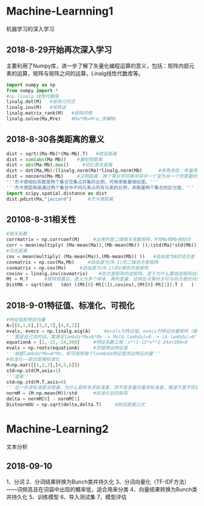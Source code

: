 # Machine-Learnning1
机器学习的深入学习
## 2018-8-29开始再次深入学习
主要利用了Numpy库，进一步了解了矢量化编程运算的意义，包括：矩阵内部元素的运算，矩阵与矩阵之间的运算，Linalg线性代数库等。
``` python
import numpy as np
from numpy import *
#np.linalg 线性代数库
linalg.det(M)   #矩阵行列式
linalg.inv(M)   #矩阵逆
linalg.matrix_rank(M)   #矩阵的秩
linalg.solve(Ma,Mre)    #Ma*Mb=Mre,求解Mb
```
## 2018-8-30各类距离的意义
``` python
dist = sqrt((Ma-Mb)*(Ma-Mb).T)   #欧氏距离
dist = sum(abs(Ma-Mb))    #曼哈顿距离
dist = abs(Ma-Mb).max()     #切比雪夫距离
dist = dot(Ma,Mb)/(linalg.norm(Ma)*linalg.norm(Mb)      #夹角余弦：考量两个向量方向上的差异
dist = nonzero(Ma-Mb)     #汉明距离：两个等长字符串中其中一个变为另一个所需要的最小替换次数
'''杰卡德相似系数是两个集合交集占并集的比例，可用来衡量相似度。'''
'''杰卡德距离是通过两个集合中不同元素占所有元素的比例，来衡量两个集合的区分度。'''
import scipy.spatial.distance as dist
dist.pdist(Ma,"jaccard")      #杰卡德距离
```
## 20108-8-31相关性
``` python
#相关系数
corrmatrix = np.corrcoef(M)     #出来的是二维相关系数矩阵，M为Ma和Mb相结合
corr = mean(multiply( (Ma-mean(Ma)),(Mb-mean(Mb)) ))/(std(Ma)*std(Mb))    #这里的自由度为N
#马氏距离
cov = mean(multiply( (Ma-mean(Ma)),(Mb-mean(Mb)) ))   #自由度为N的协方差
covmatrix = np.cov(Ma,Mb)     #自由度为(N-1)的二维协方差矩阵
covmatrix = np.cov(Mx)     #自由度为(N-1)的x维协方差矩阵
covinv = linalg.inv(covmatrix)    #协方差矩阵的逆矩阵，至于为什么要用逆矩阵估计是为了让每个样本点乘时，变量一一对应
Mt = M.T      #矩阵转置后，意义为多个样本，两列变量，这样在点乘时才可与协方差的对应上
DistMA = sqrt(dot   (dot ((Mt[0]-Mt[1]),covinv),(Mt[0]-Mt[1]).T )   )     #马氏距离：不管取0、1样本，1、2样本，或者0、2样本，距离都是一样。
```
## 2018-9-01特征值、标准化、可视化
``` python
#特征值和特征向量
A=[[8,1,6],[3,5,7],[4,9,2]]
evals, evecs = np.linalg.eig(A)     #evals为特征值，evecs为特征向量矩阵（每列为一个特征向量）
'''要是自己求的话，需满足lambda*Mx=A*Mx -> Mx(A-lambda)=0 -> |A-lambda|=0'''
equationA = [1,-15,-24,360]     #特征系数工程：x**3-15*x**2-24x+360=0
evals = np.roots(equationA)     #求根得出特征值
'''根据lambda*Mx=A*Mx，即可按照每个lanmbda特征值求出特征向量'''
#标准化——欧氏距离标准化
M=np.mat([[1,2,3],[4,5,6]])
std=np.std(M,axis=1)
'''或者'''
std=np.std(M.T,axis=0)
'''这一步求标准差没想通，为什么是样本求标准差，而不是变量向量求标准差，难道不是不同变量之间分别标准化嘛？'''
normM = (M-np.mean(M))/std      #标准化后的矩阵
delta = normM[0] - normM[1]
DistnormOU = np.sqrt(delta,delta.T)     #欧氏距离公式
```

# Machine-Learning2
文本分析
## 2018-09-10
1、分词
2、分词结果转换为Bunch类并持久化
3、分词向量化（TF-IDF方法）——词频高且在词袋中出现的概率低，适合用来分类
4、向量结果转换为Bunch类并持久化
5、训练模型
6、导入测试集
7、模型评估
